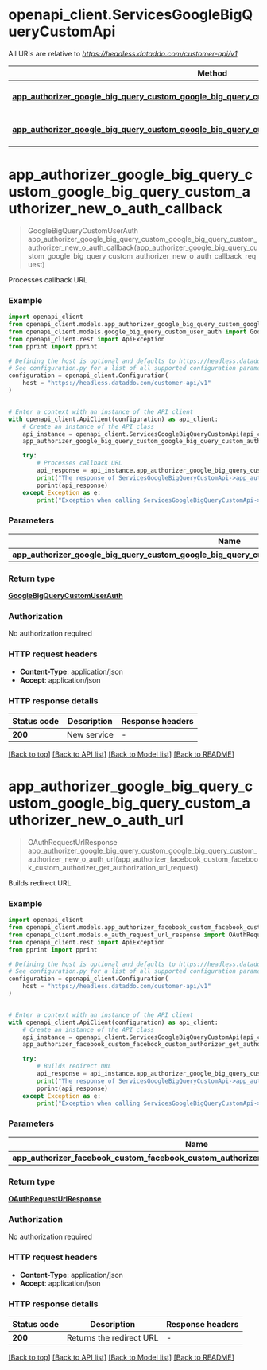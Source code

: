 # openapi_client.ServicesGoogleBigQueryCustomApi

All URIs are relative to *https://headless.dataddo.com/customer-api/v1*

Method | HTTP request | Description
------------- | ------------- | -------------
[**app_authorizer_google_big_query_custom_google_big_query_custom_authorizer_new_o_auth_callback**](ServicesGoogleBigQueryCustomApi.md#app_authorizer_google_big_query_custom_google_big_query_custom_authorizer_new_o_auth_callback) | **POST** /services/google_big_query_custom/oauth-process-callback | Processes callback URL
[**app_authorizer_google_big_query_custom_google_big_query_custom_authorizer_new_o_auth_url**](ServicesGoogleBigQueryCustomApi.md#app_authorizer_google_big_query_custom_google_big_query_custom_authorizer_new_o_auth_url) | **POST** /services/google_big_query_custom/oauth-request-url | Builds redirect URL


# **app_authorizer_google_big_query_custom_google_big_query_custom_authorizer_new_o_auth_callback**
> GoogleBigQueryCustomUserAuth app_authorizer_google_big_query_custom_google_big_query_custom_authorizer_new_o_auth_callback(app_authorizer_google_big_query_custom_google_big_query_custom_authorizer_new_o_auth_callback_request)

Processes callback URL

### Example


```python
import openapi_client
from openapi_client.models.app_authorizer_google_big_query_custom_google_big_query_custom_authorizer_new_o_auth_callback_request import AppAuthorizerGoogleBigQueryCustomGoogleBigQueryCustomAuthorizerNewOAuthCallbackRequest
from openapi_client.models.google_big_query_custom_user_auth import GoogleBigQueryCustomUserAuth
from openapi_client.rest import ApiException
from pprint import pprint

# Defining the host is optional and defaults to https://headless.dataddo.com/customer-api/v1
# See configuration.py for a list of all supported configuration parameters.
configuration = openapi_client.Configuration(
    host = "https://headless.dataddo.com/customer-api/v1"
)


# Enter a context with an instance of the API client
with openapi_client.ApiClient(configuration) as api_client:
    # Create an instance of the API class
    api_instance = openapi_client.ServicesGoogleBigQueryCustomApi(api_client)
    app_authorizer_google_big_query_custom_google_big_query_custom_authorizer_new_o_auth_callback_request = openapi_client.AppAuthorizerGoogleBigQueryCustomGoogleBigQueryCustomAuthorizerNewOAuthCallbackRequest() # AppAuthorizerGoogleBigQueryCustomGoogleBigQueryCustomAuthorizerNewOAuthCallbackRequest | 

    try:
        # Processes callback URL
        api_response = api_instance.app_authorizer_google_big_query_custom_google_big_query_custom_authorizer_new_o_auth_callback(app_authorizer_google_big_query_custom_google_big_query_custom_authorizer_new_o_auth_callback_request)
        print("The response of ServicesGoogleBigQueryCustomApi->app_authorizer_google_big_query_custom_google_big_query_custom_authorizer_new_o_auth_callback:\n")
        pprint(api_response)
    except Exception as e:
        print("Exception when calling ServicesGoogleBigQueryCustomApi->app_authorizer_google_big_query_custom_google_big_query_custom_authorizer_new_o_auth_callback: %s\n" % e)
```



### Parameters


Name | Type | Description  | Notes
------------- | ------------- | ------------- | -------------
 **app_authorizer_google_big_query_custom_google_big_query_custom_authorizer_new_o_auth_callback_request** | [**AppAuthorizerGoogleBigQueryCustomGoogleBigQueryCustomAuthorizerNewOAuthCallbackRequest**](AppAuthorizerGoogleBigQueryCustomGoogleBigQueryCustomAuthorizerNewOAuthCallbackRequest.md)|  | 

### Return type

[**GoogleBigQueryCustomUserAuth**](GoogleBigQueryCustomUserAuth.md)

### Authorization

No authorization required

### HTTP request headers

 - **Content-Type**: application/json
 - **Accept**: application/json

### HTTP response details

| Status code | Description | Response headers |
|-------------|-------------|------------------|
**200** | New service |  -  |

[[Back to top]](#) [[Back to API list]](../README.md#documentation-for-api-endpoints) [[Back to Model list]](../README.md#documentation-for-models) [[Back to README]](../README.md)

# **app_authorizer_google_big_query_custom_google_big_query_custom_authorizer_new_o_auth_url**
> OAuthRequestUrlResponse app_authorizer_google_big_query_custom_google_big_query_custom_authorizer_new_o_auth_url(app_authorizer_facebook_custom_facebook_custom_authorizer_get_authorization_url_request)

Builds redirect URL

### Example


```python
import openapi_client
from openapi_client.models.app_authorizer_facebook_custom_facebook_custom_authorizer_get_authorization_url_request import AppAuthorizerFacebookCustomFacebookCustomAuthorizerGetAuthorizationUrlRequest
from openapi_client.models.o_auth_request_url_response import OAuthRequestUrlResponse
from openapi_client.rest import ApiException
from pprint import pprint

# Defining the host is optional and defaults to https://headless.dataddo.com/customer-api/v1
# See configuration.py for a list of all supported configuration parameters.
configuration = openapi_client.Configuration(
    host = "https://headless.dataddo.com/customer-api/v1"
)


# Enter a context with an instance of the API client
with openapi_client.ApiClient(configuration) as api_client:
    # Create an instance of the API class
    api_instance = openapi_client.ServicesGoogleBigQueryCustomApi(api_client)
    app_authorizer_facebook_custom_facebook_custom_authorizer_get_authorization_url_request = openapi_client.AppAuthorizerFacebookCustomFacebookCustomAuthorizerGetAuthorizationUrlRequest() # AppAuthorizerFacebookCustomFacebookCustomAuthorizerGetAuthorizationUrlRequest | 

    try:
        # Builds redirect URL
        api_response = api_instance.app_authorizer_google_big_query_custom_google_big_query_custom_authorizer_new_o_auth_url(app_authorizer_facebook_custom_facebook_custom_authorizer_get_authorization_url_request)
        print("The response of ServicesGoogleBigQueryCustomApi->app_authorizer_google_big_query_custom_google_big_query_custom_authorizer_new_o_auth_url:\n")
        pprint(api_response)
    except Exception as e:
        print("Exception when calling ServicesGoogleBigQueryCustomApi->app_authorizer_google_big_query_custom_google_big_query_custom_authorizer_new_o_auth_url: %s\n" % e)
```



### Parameters


Name | Type | Description  | Notes
------------- | ------------- | ------------- | -------------
 **app_authorizer_facebook_custom_facebook_custom_authorizer_get_authorization_url_request** | [**AppAuthorizerFacebookCustomFacebookCustomAuthorizerGetAuthorizationUrlRequest**](AppAuthorizerFacebookCustomFacebookCustomAuthorizerGetAuthorizationUrlRequest.md)|  | 

### Return type

[**OAuthRequestUrlResponse**](OAuthRequestUrlResponse.md)

### Authorization

No authorization required

### HTTP request headers

 - **Content-Type**: application/json
 - **Accept**: application/json

### HTTP response details

| Status code | Description | Response headers |
|-------------|-------------|------------------|
**200** | Returns the redirect URL |  -  |

[[Back to top]](#) [[Back to API list]](../README.md#documentation-for-api-endpoints) [[Back to Model list]](../README.md#documentation-for-models) [[Back to README]](../README.md)

